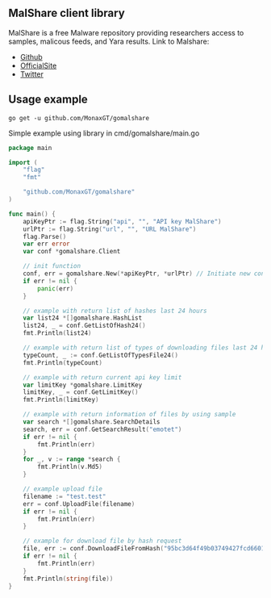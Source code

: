 MalShare client library 
---------------------
MalShare is a free Malware repository providing researchers access to samples, malicous feeds, and Yara results. 
Link to Malshare: 
* [Github](https://github.com/malshare)
* [OfficialSite](http://www.malshare.com)
* [Twitter](https://twitter.com/mal_share)

## Usage example

```
go get -u github.com/MonaxGT/gomalshare
```

Simple example using library in cmd/gomalshare/main.go

```go
package main

import (
	"flag"
	"fmt"

	"github.com/MonaxGT/gomalshare"
)

func main() {
	apiKeyPtr := flag.String("api", "", "API key MalShare")
	urlPtr := flag.String("url", "", "URL MalShare")
	flag.Parse()
	var err error
	var conf *gomalshare.Client

	// init function
	conf, err = gomalshare.New(*apiKeyPtr, *urlPtr) // Initiate new connection to API
	if err != nil {
		panic(err)
	}

	// example with return list of hashes last 24 hours
	var list24 *[]gomalshare.HashList
	list24, _ = conf.GetListOfHash24()
	fmt.Println(list24)

	// example with return list of types of downloading files last 24 hours
	typeCount, _ := conf.GetListOfTypesFile24()
	fmt.Println(typeCount)

	// example with return current api key limit
	var limitKey *gomalshare.LimitKey
	limitKey, _ = conf.GetLimitKey()
	fmt.Println(limitKey)

	// example with return information of files by using sample
	var search *[]gomalshare.SearchDetails
	search, err = conf.GetSearchResult("emotet")
	if err != nil {
		fmt.Println(err)
	}
	for _, v := range *search {
		fmt.Println(v.Md5)
	}

	// example upload file
	filename := "test.test"
	err = conf.UploadFile(filename)
	if err != nil {
		fmt.Println(err)
	}

	// example for download file by hash request
	file, err := conf.DownloadFileFromHash("95bc3d64f49b03749427fcd6601fa8a7")
	if err != nil {
		fmt.Println(err)
	}
	fmt.Println(string(file))
}
```

